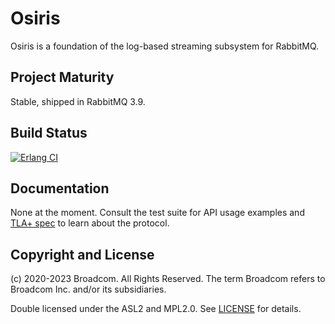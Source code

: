 # Osiris

Osiris is a foundation of the log-based streaming subsystem for RabbitMQ.

## Project Maturity

Stable, shipped in RabbitMQ 3.9.

## Build Status

[![Erlang CI](https://github.com/rabbitmq/osiris/actions/workflows/erlang.yml/badge.svg)](https://github.com/rabbitmq/osiris/actions/workflows/erlang.yml)

## Documentation

None at the moment. Consult the test suite for API usage examples
and [TLA+ spec](./tla) to learn about the protocol.

## Copyright and License

(c) 2020-2023 Broadcom. All Rights Reserved. The term Broadcom refers to Broadcom Inc. and/or its subsidiaries.

Double licensed under the ASL2 and MPL2.0.
See [LICENSE](./LICENSE) for details.
